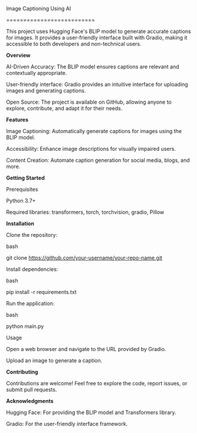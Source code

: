 Image Captioning Using AI

==========================

This project uses Hugging Face's BLIP model to generate accurate captions for images. It provides a user-friendly interface built with Gradio, making it accessible to both developers and non-technical users.

**Overview**

AI-Driven Accuracy: The BLIP model ensures captions are relevant and contextually appropriate.

User-friendly interface: Gradio provides an intuitive interface for uploading images and generating captions.

Open Source: The project is available on GitHub, allowing anyone to explore, contribute, and adapt it for their needs.


**Features**

Image Captioning: Automatically generate captions for images using the BLIP model.

Accessibility: Enhance image descriptions for visually impaired users.

Content Creation: Automate caption generation for social media, blogs, and more.


**Getting Started**

Prerequisites

Python 3.7+


Required libraries: transformers, torch, torchvision, gradio, Pillow


**Installation**

Clone the repository:

bash

git clone https://github.com/your-username/your-repo-name.git

Install dependencies:

bash

pip install -r requirements.txt

Run the application:

bash

python main.py

Usage

Open a web browser and navigate to the URL provided by Gradio.

Upload an image to generate a caption.


**Contributing**

Contributions are welcome! Feel free to explore the code, report issues, or submit pull requests.


**Acknowledgments**

Hugging Face: For providing the BLIP model and Transformers library.

Gradio: For the user-friendly interface framework.
